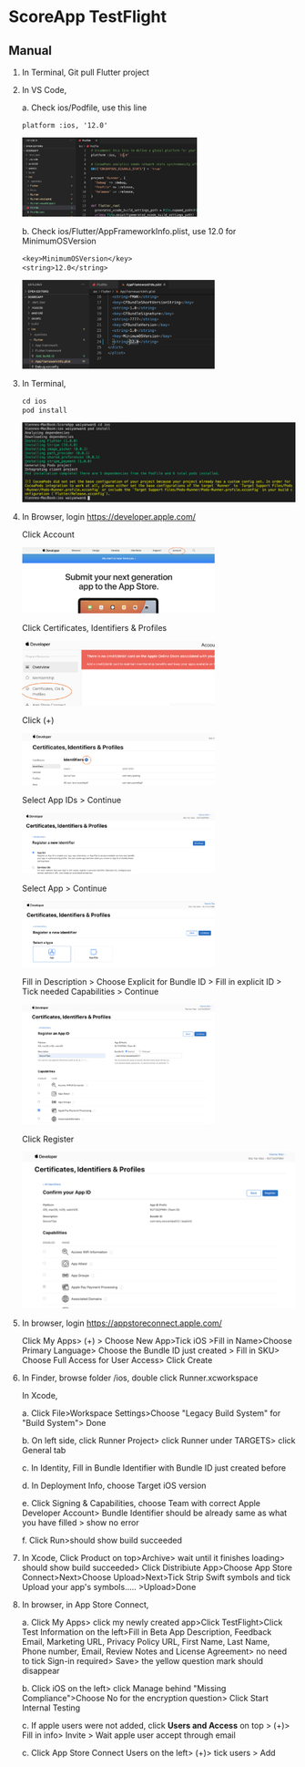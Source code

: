 

# ScoreApp TestFlight

## Manual

1. In Terminal, Git pull Flutter project

2. In VS Code,

   a. Check ios/Podfile, use this line

   ```
   platform :ios, '12.0'
   ```

   <img src="screenshot1.png" alt="Screenshot" style="zoom:30%;" />

   b. Check ios/Flutter/AppFrameworkInfo.plist, use 12.0 for MinimumOSVersion

   ```
   <key>MinimumOSVersion</key>
   <string>12.0</string>
   ```

   <img src="screenshot2.png" alt="Screenshot" style="zoom:33%;" />

3. In Terminal,

   ```shell
   cd ios
   pod install
   ```

   ![Screenshot](screenshot3.png)

4. In Browser, login https://developer.apple.com/

   Click Account

   <img src="screenshot4.png" alt="Screenshot" style="zoom:33%;" />

   

   Click Certificates, Identifiers & Profiles

   <img src="screenshot5.png" alt="Screenshot" style="zoom:33%;" />

   

   Click (+)

   <img src="screenshot6.png" alt="Screenshot" style="zoom:33%;" />

   

   Select App IDs > Continue

   <img src="screenshot7.png" alt="Screenshot" style="zoom:33%;" />

   

   Select App > Continue

   <img src="screenshot8.png" alt="Screenshot" style="zoom:33%;" />

   

   Fill in Description > Choose Explicit for Bundle ID > Fill in explicit ID > Tick needed Capabilities > Continue

   <img src="screenshot9.png" alt="Screenshot" style="zoom:33%;" />

   

   Click Register

   ![Screenshot](screenshot10.png)

5. In browser, login https://appstoreconnect.apple.com/

   Click My Apps> (+) > Choose New App>Tick iOS >Fill in Name>Choose Primary Language> Choose the Bundle ID just  created > Fill in SKU> Choose Full Access for User Access> Click Create

6. In Finder, browse folder /ios, double click Runner.xcworkspace

   In Xcode, 

   a. Click File>Workspace Settings>Choose "Legacy Build System" for "Build System"> Done

   b. On left side, click Runner Project> click Runner under TARGETS> click General tab

   c. In Identity, Fill in Bundle Identifier with Bundle ID just created before

   d. In Deployment Info, choose Target iOS version

   e. Click Signing & Capabilities, choose Team with correct Apple Developer Account> Bundle Identifier should be already same as what you have filled > show no error

   f. Click Run>should show build succeeded

7. In Xcode, Click Product on top>Archive> wait until it finishes loading> should show build succeeded> Click Distribiute App>Choose App Store Connect>Next>Choose Upload>Next>Tick Strip Swift symbols and tick Upload your app's symbols..... >Upload>Done

8. In browser, in App Store Connect, 

   a. Click My Apps> click my newly created app>Click TestFlight>Click Test Information on the left>Fill in Beta App Description, Feedback Email, Marketing URL, Privacy Policy URL, First Name, Last Name, Phone number, Email, Review Notes and License Agreement> no need to tick Sign-in required> Save> the yellow question mark should disappear

   b. Click iOS on the left> click Manage behind "Missing Compliance">Choose No for the encryption question> Click Start Internal Testing

   c. If apple users were not added, click **Users and Access** on top > (+)> Fill in info> Invite > Wait apple user accept through email

   c. Click App Store Connect Users on the left> (+)> tick users > Add

   

